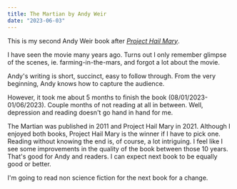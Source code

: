 ```yaml
---
title: The Martian by Andy Weir
date: "2023-06-03"
---
```


This is my second Andy Weir book after [_Project Hail Mary_](/posts/project-hail-mary-review).

I have seen the movie many years ago.
Turns out I only remember glimpse of the scenes, ie. farming-in-the-mars, and forgot a lot about the movie.

Andy's writing is short, succinct, easy to follow through.
From the very beginning, Andy knows how to capture the audience.

However, it took me about 5 months to finish the book (08/01/2023-01/06/2023).
Couple months of not reading at all in between.
Well, depression and reading doesn't go hand in hand for me.

The Martian was published in 2011 and Project Hail Mary in 2021.
Although I enjoyed both books, Project Hail Mary is the winner if I have to pick one.
Reading without knowing the end is, of course, a lot intriguing.
I feel like I see some improvements in the quality of the book between those 10 years.
That's good for Andy and readers. I can expect next book to be equally good or better.

I'm going to read non science fiction for the next book for a change.
